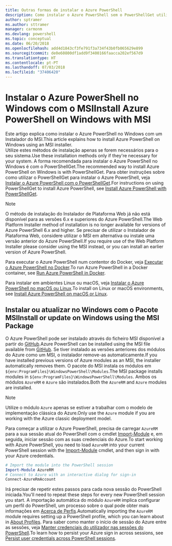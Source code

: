 ```yaml
---
title: Outras formas de instalar o Azure PowerShell
description: Como instalar o Azure PowerShell sem o PowerShellGet utilizar um MSI
author: sptramer
ms.author: sttramer
manager: carmonm
ms.devlang: powershell
ms.topic: conceptual
ms.date: 06/20/2018
ms.openlocfilehash: add4d1843cf3fe791f3a734f43b0fb065629e899
ms.sourcegitcommit: de0e60800df1add9f3400166faacca202ef567d9
ms.translationtype: HT
ms.contentlocale: pt-PT
ms.lasthandoff: 07/03/2018
ms.locfileid: "37406420"
---
```

# <a name="install-azure-powershell-on-windows-with-msi"></a><span data-ttu-id="a95d2-103">Instalar o Azure PowerShell no Windows com o MSI</span><span class="sxs-lookup"><span data-stu-id="a95d2-103">Install Azure PowerShell on Windows with MSI</span></span>

<span data-ttu-id="a95d2-104">Este artigo explica como instalar o Azure PowerShell no Windows com um Instalador do MSI.</span><span class="sxs-lookup"><span data-stu-id="a95d2-104">This article explains how to install Azure PowerShell on Windows using an MSI installer.</span></span>  
<span data-ttu-id="a95d2-105">Utilize estes métodos de instalação apenas se forem necessários para o seu sistema.</span><span class="sxs-lookup"><span data-stu-id="a95d2-105">Use these installation methods only if they're necessary for your system.</span></span> <span data-ttu-id="a95d2-106">A forma recomendada para instalar o Azure PowerShell no Windows é com o PowerShellGet.</span><span class="sxs-lookup"><span data-stu-id="a95d2-106">The recommended way to install Azure PowerShell on Windows is with PowerShellGet.</span></span> <span data-ttu-id="a95d2-107">Para obter instruções sobre como utilizar o PowerShellGet para instalar o Azure PowerShell, veja [Instalar o Azure PowerShell com o PowerShellGet](install-azurerm-ps.md).</span><span class="sxs-lookup"><span data-stu-id="a95d2-107">For instructions on using PowerShellGet to install Azure PowerShell, see [Install Azure PowerShell with PowerShellGet](install-azurerm-ps.md).</span></span>

> [!NOTE]
> <span data-ttu-id="a95d2-108">O método de instalação do Instalador de Plataforma Web já não está disponível para as versões 6.x e superiores do Azure PowerShell.</span><span class="sxs-lookup"><span data-stu-id="a95d2-108">The Web Platform Installer method of installation is no longer available for versions of Azure PowerShell 6.x and higher.</span></span> <span data-ttu-id="a95d2-109">Se precisar de utilizar o Instalador de Plataforma Web, considere utilizar o MSI em alternativa ou instale uma versão anterior do Azure PowerShell.</span><span class="sxs-lookup"><span data-stu-id="a95d2-109">If you require use of the Web Platform Installer please consider using the MSI instead, or you can install an earlier version of Azure PowerShell.</span></span>

<span data-ttu-id="a95d2-110">Para executar o Azure PowerShell num contentor do Docker, veja [Executar o Azure PowerShell no Docker](azurerm-ps-in-docker.md).</span><span class="sxs-lookup"><span data-stu-id="a95d2-110">To run Azure PowerShell in a Docker container, see [Run Azure PowerShell in Docker](azurerm-ps-in-docker.md).</span></span>

<span data-ttu-id="a95d2-111">Para instalar em ambientes Linux ou macOS, veja [Instalar o Azure PowerShell no macOS ou Linux](install-azurermps-maclinux.md).</span><span class="sxs-lookup"><span data-stu-id="a95d2-111">To install on Linux or macOS environments, see [Install Azure PowerShell on macOS or Linux](install-azurermps-maclinux.md).</span></span>

## <a name="install-or-update-on-windows-using-the-msi-package"></a><span data-ttu-id="a95d2-112">Instalar ou atualizar no Windows com o Pacote MSI</span><span class="sxs-lookup"><span data-stu-id="a95d2-112">Install or update on Windows using the MSI Package</span></span>

<span data-ttu-id="a95d2-113">O Azure PowerShell pode ser instalado através do ficheiro MSI disponível a partir do [GitHub](https://github.com/Azure/azure-powershell/releases/latest).</span><span class="sxs-lookup"><span data-stu-id="a95d2-113">Azure PowerShell can be installed using the MSI file available from [GitHub](https://github.com/Azure/azure-powershell/releases/latest).</span></span> <span data-ttu-id="a95d2-114">Se tiver instalado as versões anteriores dos módulos do Azure como um MSI, o instalador remove-as automaticamente.</span><span class="sxs-lookup"><span data-stu-id="a95d2-114">If you have installed previous versions of Azure modules as an MSI, the installer automatically removes them.</span></span> <span data-ttu-id="a95d2-115">O pacote do MSI instala os módulos em `${env:ProgramFiles}\WindowsPowerShell\Modules`.</span><span class="sxs-lookup"><span data-stu-id="a95d2-115">The MSI package installs modules in `${env:ProgramFiles}\WindowsPowerShell\Modules`.</span></span> <span data-ttu-id="a95d2-116">Ambos os módulos `AzureRM` e `Azure` são instalados.</span><span class="sxs-lookup"><span data-stu-id="a95d2-116">Both the `AzureRM` and `Azure` modules are installed.</span></span>

> [!NOTE]
> <span data-ttu-id="a95d2-117">Utilize o módulo `Azure` apenas se estiver a trabalhar com o modelo de implementação clássica do Azure.</span><span class="sxs-lookup"><span data-stu-id="a95d2-117">Only use the `Azure` module if you are working with the Azure classic deployment model.</span></span>

<span data-ttu-id="a95d2-118">Para começar a utilizar o Azure PowerShell, precisa de carregar `AzureRM` para a sua sessão atual do PowerShell com o cmdlet [Import-Module](/powershell/module/Microsoft.PowerShell.Core/Import-Module) e, em seguida, iniciar sessão com as suas credenciais do Azure.</span><span class="sxs-lookup"><span data-stu-id="a95d2-118">To start working with Azure PowerShell, you need to load `AzureRM` into your current PowerShell session with the [Import-Module](/powershell/module/Microsoft.PowerShell.Core/Import-Module) cmdlet, and then sign in with your Azure credentials.</span></span>

```powershell
# Import the module into the PowerShell session
Import-Module AzureRM
# Connect to Azure with an interactive dialog for sign-in
Connect-AzureRmAccount
```

<span data-ttu-id="a95d2-119">Irá precisar de repetir estes passos para cada nova sessão do PowerShell iniciada.</span><span class="sxs-lookup"><span data-stu-id="a95d2-119">You'll need to repeat these steps for every new PowerShell session you start.</span></span> <span data-ttu-id="a95d2-120">A importação automática do módulo `AzureRM` implica configurar um perfil do PowerShell, um processo sobre o qual pode obter mais informações em [Acerca de Perfis](/powershell/module/microsoft.powershell.core/about/about_profiles).</span><span class="sxs-lookup"><span data-stu-id="a95d2-120">Automatically importing the `AzureRM` module requires setting up a PowerShell profile, which you can learn about in [About Profiles](/powershell/module/microsoft.powershell.core/about/about_profiles).</span></span>
<span data-ttu-id="a95d2-121">Para saber como manter o início de sessão do Azure entre as sessões, veja [Manter credenciais do utilizador nas sessões do PowerShell](context-persistence.md).</span><span class="sxs-lookup"><span data-stu-id="a95d2-121">To learn how to persist your Azure sign in across sessions, see [Persist user credentials across PowerShell sessions](context-persistence.md).</span></span>